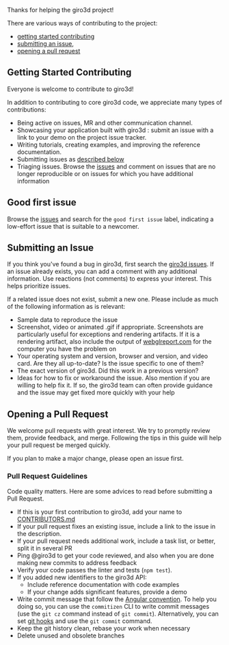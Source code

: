 Thanks for helping the giro3d project!

There are various ways of contributing to the project:

* [getting started contributing](#getting-started-contributing)
* [submitting an issue](#submitting-an-issue),
* [opening a pull request](#opening-a-pull-request)

## Getting Started Contributing

Everyone is welcome to contribute to giro3d!

In addition to contributing to core giro3d code, we appreciate many types of contributions:

* Being active on issues, MR and other communication channel.
* Showcasing your application built with giro3d : submit an issue with a link to your demo on the project issue tracker.
* Writing tutorials, creating examples, and improving the reference documentation.
* Submitting issues as [described below](#submitting-an-issue)
* Triaging issues. Browse the [issues](https://gitlab.com/giro3d/giro3d/-/issues) and comment on issues that are no longer reproducible or on issues for which you have additional information

## Good first issue

Browse the [issues](https://gitlab.com/giro3d/giro3d/-/issues) and search for the `good first issue` label, indicating a low-effort issue that is suitable to a newcomer.

## Submitting an Issue

If you think you've found a bug in giro3d, first search the [giro3d issues](https://gitlab.com/giro3d/giro3d/-/issues). If an issue already exists, you can add a comment with any additional information. Use reactions (not comments) to express your interest. This helps prioritize issues.

If a related issue does not exist, submit a new one. Please include as much of the following information as is relevant:
* Sample data to reproduce the issue
* Screenshot, video or animated .gif if appropriate. Screenshots are particularly useful for exceptions and rendering artifacts. If it is a rendering artifact, also include the output of [webglreport.com](http://webglreport.com/) for the computer you have the problem on
* Your operating system and version, browser and version, and video card.  Are they all up-to-date? Is the issue specific to one of them?
* The exact version of giro3d. Did this work in a previous version?
* Ideas for how to fix or workaround the issue. Also mention if you are willing to help fix it. If so, the giro3d team can often provide guidance and the issue may get fixed more quickly with your help


## Opening a Pull Request

We welcome pull requests with great interest. We try to promptly review them, provide feedback, and merge. Following the tips in this guide will help your pull request be merged quickly.

If you plan to make a major change, please open an issue first.

### Pull Request Guidelines

Code quality matters. Here are some advices to read before submitting a Pull Request.

* If this is your first contribution to giro3d, add your name to [CONTRIBUTORS.md](CONTRIBUTORS.md)
* If your pull request fixes an existing issue, include a link to the issue in the description.
* If your pull request needs additional work, include a task list, or better, split it in several PR
* Ping @giro3d to get your code reviewed, and also when you are done making new commits to address feedback
* Verify your code passes the linter and tests (`npm test`).
* If you added new identifiers to the giro3d API:
   * Include reference documentation with code examples
   * If your change adds significant features, provide a demo
* Write commit message that follow the [Angular convention](https://github.com/angular/angular/blob/main/CONTRIBUTING.md#-commit-message-format). To help you doing so, you can use the `commitizen` CLI to write commit messages (use the `git cz` command instead of `git commit`). Alternatively, you can set [git hooks](https://github.com/commitizen/cz-cli#optional-running-commitizen-on-git-commit) and use the `git commit` command.
* Keep the git history clean, rebase your work when necessary
* Delete unused and obsolete branches
